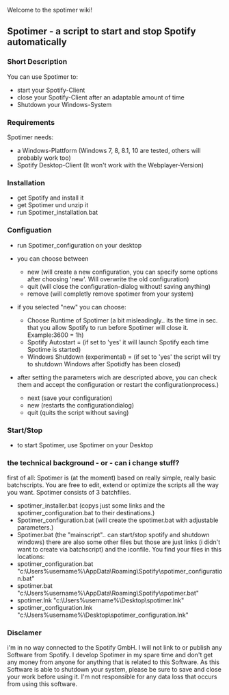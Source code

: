 Welcome to the spotimer wiki!
## Spotimer - a script to start and stop Spotify automatically

### Short Description
You can use Spotimer to:
* start your Spotify-Client
* close your Spotify-Client after an adaptable amount of time
* Shutdown your Windows-System

### Requirements
Spotimer needs:
* a Windows-Plattform (Windows 7, 8, 8.1, 10 are tested, others will probably work too)
* Spotify Desktop-Client (It won't work with the Webplayer-Version)

### Installation
* get Spotify and install it
* get Spotimer und unzip it
* run Spotimer_installation.bat

### Configuation
* run Spotimer_configuration on your desktop
* you can choose between
    - new (will create a new configuration, you can specify some options after choosing 'new'. Will overwrite the old configuration)
    - quit (will close the configuration-dialog without! saving anything)
    - remove (will completly remove spotimer from your system)

* if you selected "new" you can choose:
    - Choose Runtime of Spotimer (a bit misleadingly.. its the time in sec. that you allow Spotify to run before Spotimer will close it. Example:3600 = 1h)
    - Spotify Autostart = (if set to 'yes' it will launch Spotify each time Spotime is started)
    - Windows Shutdown (experimental) = (if set to 'yes' the script will try to shutdown Windows after Spotidfy has been closed)
* after setting the parameters wich are descripted above, you can check them and accept the configuration or restart the configurationprocess.)
    - next (save your configuration)
    - new (restarts the configurationdialog)
    - quit (quits the script without saving)

### Start/Stop
* to start Spotimer, use Spotimer on your Desktop

### the technical background - or - can i change stuff?
first of all: Spotimer is (at the moment) based on really simple, really basic batchscripts. You are free to edit, extend or optimize the scripts all the way you want. 
Spotimer consists of 3 batchfiles. 
* spotimer_installer.bat  (copys just some links and the spotimer_configuration.bat to their destinations.)
* Spotimer_configuration.bat (will create the spotimer.bat with adjustable parameters.)
* Spotimer.bat (the "mainscript".. can start/stop spotify and shutdown windows)
there are also some other files but those are just links (i didn't want to create via batchscript) and the iconfile.
You find your files in this locations:
* spotimer_configuration.bat "c:\Users\%username%\AppData\Roaming\Spotify\spotimer_configuration.bat"
* spotimer.bat "c:\Users\%username%\AppData\Roaming\Spotify\spotimer.bat"
* spotimer.lnk "c:\Users\%username%\Desktop\spotimer.lnk"
* spotimer_configuration.lnk "c:\Users\%username%\Desktop\spotimer_configuration.lnk"

### Disclamer
i'm in no way connected to the Spotify GmbH. I will not link to or publish any Software from Spotify. I develop Spotimer in my spare time and don't get any money from anyone for anything that is related to this Software. As this Software is able to shutdown your system, please be sure to save and close your work before using it. I'm not responsible for any data loss that occurs from using this software. 
